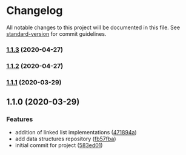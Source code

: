 # Changelog

All notable changes to this project will be documented in this file. See [standard-version](https://github.com/conventional-changelog/standard-version) for commit guidelines.

### [1.1.3](https://bitbucket.org/jerome-nelson/coding-dojo/compare/v1.1.2...v1.1.3) (2020-04-27)

### [1.1.2](https://bitbucket.org/jerome-nelson/coding-dojo/compare/v1.1.1...v1.1.2) (2020-04-27)

### [1.1.1](https://bitbucket.org/jerome-nelson/coding-dojo/compare/v1.1.0...v1.1.1) (2020-03-29)

## 1.1.0 (2020-03-29)


### Features

* addition of linked list implementations ([471894a](https://bitbucket.org/jerome-nelson/coding-dojo/commit/471894a11efa7d241765143ff1a1997bdefb66ab))
* add data structures repository ([fb57fba](https://bitbucket.org/jerome-nelson/coding-dojo/commit/fb57fbae79ef3f2df822cd6db4c757e42d5dca4a))
* initial commit for project ([583ed01](https://bitbucket.org/jerome-nelson/coding-dojo/commit/583ed017877aa6f235d979fe45f01c33fa4aca45))
